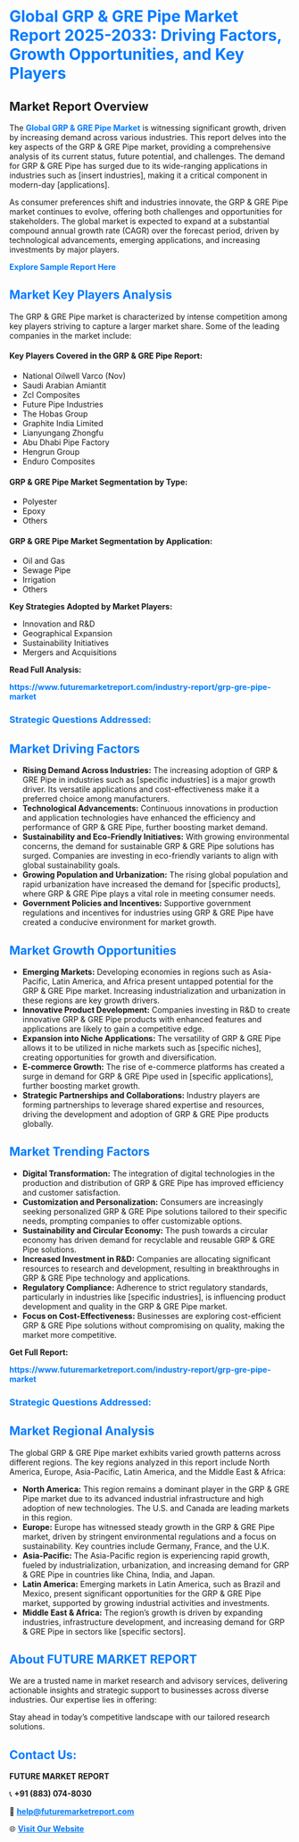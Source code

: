 <h1 style="color: #007BFF;">Global GRP & GRE Pipe Market Report 2025-2033: Driving Factors, Growth Opportunities, and Key Players</h1>

<section id="overview">
<h2>Market Report Overview</h2>
<p>The <a href="https://www.futuremarketreport.com/industry-report/grp-gre-pipe-market" style="color: #007BFF; text-decoration: none;"><strong>Global GRP & GRE Pipe Market</strong></a> is witnessing significant growth, driven by increasing demand across various industries. This report delves into the key aspects of the GRP & GRE Pipe market, providing a comprehensive analysis of its current status, future potential, and challenges. The demand for GRP & GRE Pipe has surged due to its wide-ranging applications in industries such as [insert industries], making it a critical component in modern-day [applications].</p>
<p>As consumer preferences shift and industries innovate, the GRP & GRE Pipe market continues to evolve, offering both challenges and opportunities for stakeholders. The global market is expected to expand at a substantial compound annual growth rate (CAGR) over the forecast period, driven by technological advancements, emerging applications, and increasing investments by major players.</p>
</section>

<section id="overview">
<p><a href="https://www.futuremarketreport.com/request-sample/reportId=86881" style="color: #007BFF; text-decoration: none;"><strong>Explore Sample Report Here</strong></a></p>
</section>

<section id="key-players">
<h2 style="color: #007BFF;">Market Key Players Analysis</h2>
<p>The GRP & GRE Pipe market is characterized by intense competition among key players striving to capture a larger market share. Some of the leading companies in the market include:</p>
<h4>Key Players Covered in the GRP & GRE Pipe Report:</h4>
<ul><li>National Oilwell Varco (Nov)</li><li>Saudi Arabian Amiantit</li><li>Zcl Composites</li><li>Future Pipe Industries</li><li>The Hobas Group</li><li>Graphite India Limited</li><li>Lianyungang Zhongfu</li><li>Abu Dhabi Pipe Factory</li><li>Hengrun Group</li><li>Enduro Composites</li></ul>
<h4>GRP & GRE Pipe Market Segmentation by Type:</h4>
<ul><li>Polyester</li><li>Epoxy</li><li>Others</li></ul>

<h4>GRP & GRE Pipe Market Segmentation by Application:</h4>
<ul><li>Oil and Gas</li><li>Sewage Pipe</li><li>Irrigation</li><li>Others</li></ul>
<p><strong>Key Strategies Adopted by Market Players:</strong></p>
<ul>
<li>Innovation and R&D</li>
<li>Geographical Expansion</li>
<li>Sustainability Initiatives</li>
<li>Mergers and Acquisitions</li>
</ul>
</section>

<section>
<p><strong>Read Full Analysis: </strong></p><a href="https://www.futuremarketreport.com/industry-report/grp-gre-pipe-market" style="color: #007BFF; text-decoration: none;"><strong>https://www.futuremarketreport.com/industry-report/grp-gre-pipe-market</strong></a>
<h3 style="color: #007BFF;">Strategic Questions Addressed:</h3>
</section>

<section id="driving-factors">
<h2 style="color: #007BFF;">Market Driving Factors</h2>
<ul>
<li><strong>Rising Demand Across Industries:</strong> The increasing adoption of GRP & GRE Pipe in industries such as [specific industries] is a major growth driver. Its versatile applications and cost-effectiveness make it a preferred choice among manufacturers.</li>
<li><strong>Technological Advancements:</strong> Continuous innovations in production and application technologies have enhanced the efficiency and performance of GRP & GRE Pipe, further boosting market demand.</li>
<li><strong>Sustainability and Eco-Friendly Initiatives:</strong> With growing environmental concerns, the demand for sustainable GRP & GRE Pipe solutions has surged. Companies are investing in eco-friendly variants to align with global sustainability goals.</li>
<li><strong>Growing Population and Urbanization:</strong> The rising global population and rapid urbanization have increased the demand for [specific products], where GRP & GRE Pipe plays a vital role in meeting consumer needs.</li>
<li><strong>Government Policies and Incentives:</strong> Supportive government regulations and incentives for industries using GRP & GRE Pipe have created a conducive environment for market growth.</li>
</ul>
</section>

<section id="growth-opportunities">
<h2 style="color: #007BFF;">Market Growth Opportunities</h2>
<ul>
<li><strong>Emerging Markets:</strong> Developing economies in regions such as Asia-Pacific, Latin America, and Africa present untapped potential for the GRP & GRE Pipe market. Increasing industrialization and urbanization in these regions are key growth drivers.</li>
<li><strong>Innovative Product Development:</strong> Companies investing in R&D to create innovative GRP & GRE Pipe products with enhanced features and applications are likely to gain a competitive edge.</li>
<li><strong>Expansion into Niche Applications:</strong> The versatility of GRP & GRE Pipe allows it to be utilized in niche markets such as [specific niches], creating opportunities for growth and diversification.</li>
<li><strong>E-commerce Growth:</strong> The rise of e-commerce platforms has created a surge in demand for GRP & GRE Pipe used in [specific applications], further boosting market growth.</li>
<li><strong>Strategic Partnerships and Collaborations:</strong> Industry players are forming partnerships to leverage shared expertise and resources, driving the development and adoption of GRP & GRE Pipe products globally.</li>
</ul>
</section>

<section id="trending-factors">
<h2 style="color: #007BFF;">Market Trending Factors</h2>
<ul>
<li><strong>Digital Transformation:</strong> The integration of digital technologies in the production and distribution of GRP & GRE Pipe has improved efficiency and customer satisfaction.</li>
<li><strong>Customization and Personalization:</strong> Consumers are increasingly seeking personalized GRP & GRE Pipe solutions tailored to their specific needs, prompting companies to offer customizable options.</li>
<li><strong>Sustainability and Circular Economy:</strong> The push towards a circular economy has driven demand for recyclable and reusable GRP & GRE Pipe solutions.</li>
<li><strong>Increased Investment in R&D:</strong> Companies are allocating significant resources to research and development, resulting in breakthroughs in GRP & GRE Pipe technology and applications.</li>
<li><strong>Regulatory Compliance:</strong> Adherence to strict regulatory standards, particularly in industries like [specific industries], is influencing product development and quality in the GRP & GRE Pipe market.</li>
<li><strong>Focus on Cost-Effectiveness:</strong> Businesses are exploring cost-efficient GRP & GRE Pipe solutions without compromising on quality, making the market more competitive.</li>
</ul>
</section>

<section>
<p><strong>Get Full Report: </strong></p><a href="https://www.futuremarketreport.com/industry-report/grp-gre-pipe-market" style="color: #007BFF; text-decoration: none;"><strong>https://www.futuremarketreport.com/industry-report/grp-gre-pipe-market</strong></a>
<h3 style="color: #007BFF;">Strategic Questions Addressed:</h3>
</section>


<section id="regional-analysis">
<h2 style="color: #007BFF;">Market Regional Analysis</h2>
<p>The global GRP & GRE Pipe market exhibits varied growth patterns across different regions. The key regions analyzed in this report include North America, Europe, Asia-Pacific, Latin America, and the Middle East & Africa:</p>
<ul>
<li><strong>North America:</strong> This region remains a dominant player in the GRP & GRE Pipe market due to its advanced industrial infrastructure and high adoption of new technologies. The U.S. and Canada are leading markets in this region.</li>
<li><strong>Europe:</strong> Europe has witnessed steady growth in the GRP & GRE Pipe market, driven by stringent environmental regulations and a focus on sustainability. Key countries include Germany, France, and the U.K.</li>
<li><strong>Asia-Pacific:</strong> The Asia-Pacific region is experiencing rapid growth, fueled by industrialization, urbanization, and increasing demand for GRP & GRE Pipe in countries like China, India, and Japan.</li>
<li><strong>Latin America:</strong> Emerging markets in Latin America, such as Brazil and Mexico, present significant opportunities for the GRP & GRE Pipe market, supported by growing industrial activities and investments.</li>
<li><strong>Middle East & Africa:</strong> The region’s growth is driven by expanding industries, infrastructure development, and increasing demand for GRP & GRE Pipe in sectors like [specific sectors].</li>
</ul>
</section>

<footer>
<h2 style="color: #007BFF;">About FUTURE MARKET REPORT</h2>
<p>We are a trusted name in market research and advisory services, delivering actionable insights and strategic support to businesses across diverse industries. Our expertise lies in offering:</p>

<p>Stay ahead in today’s competitive landscape with our tailored research solutions.</p>

<h2 style="color: #007BFF;">Contact Us:</h2>
<p><strong>FUTURE MARKET REPORT</strong></p>
<p>📞 <strong>+91 (883) 074-8030</strong></p>
<p>📧 <strong><a href="mailto:help@futuremarketreport.com" style="color: #007BFF;">help@futuremarketreport.com</a></strong></p>
<p>🌐 <strong><a href="https://www.futuremarketreport.com/" style="color: #007BFF;">Visit Our Website</a></strong></p>
</footer>